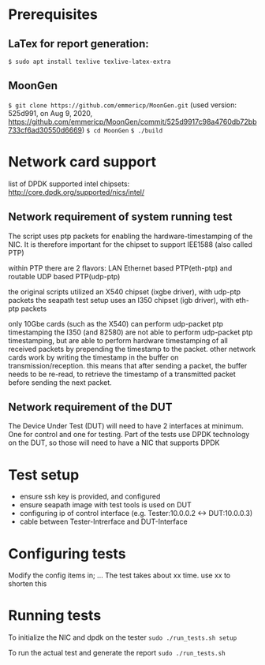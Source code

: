 

# Prerequisites #

## LaTex for report generation:
`$ sudo apt install texlive texlive-latex-extra`

## MoonGen 
`$ git clone https://github.com/emmericp/MoonGen.git`
(used version: 525d991, on Aug 9, 2020, https://github.com/emmericp/MoonGen/commit/525d9917c98a4760db72bb733cf6ad30550d6669)
`$ cd MoonGen`
`$ ./build`


# Network card support #

list of DPDK supported intel chipsets:
http://core.dpdk.org/supported/nics/intel/


## Network requirement of system running test

The script uses ptp packets for enabling the hardware-timestamping of the NIC.
It is therefore important for the chipset to support IEE1588 (also called PTP)

within PTP there are 2 flavors: LAN Ethernet based PTP(eth-ptp) and routable UDP based PTP(udp-ptp)

the original scripts utilized an X540 chipset (ixgbe driver), with udp-ptp packets
the seapath test setup uses an I350 chipset (igb driver), with eth-ptp packets

only 10Gbe cards (such as the X540) can perform udp-packet ptp timestamping
the I350 (and 82580) are not able to perform udp-packet ptp timestamping, 
but are able to perform hardware timestamping of all received packets by prepending the timestamp to the packet.
other network cards work by writing the timestamp in the buffer on transmission/reception.
this means that after sending a packet, the buffer needs to be re-read, 
to retrieve the timestamp of a transmitted packet before sending the next packet.


## Network requirement of the DUT

The Device Under Test (DUT) will need to have 2 interfaces at minimum. One for control and one for testing.
Part of the tests use DPDK technology on the DUT, so those will need to have a NIC that supports DPDK


# Test setup #

- ensure ssh key is provided, and configured
- ensure seapath image with test tools is used on DUT
- configuring ip of control interface (e.g. Tester:10.0.0.2 <-> DUT:10.0.0.3)
- cable between Tester-Intrerface and DUT-Interface

# Configuring tests #

Modify the config items in; ...
The test takes about xx time. use xx to shorten this


# Running tests #

To initialize the NIC and dpdk on the tester
`sudo ./run_tests.sh setup`

To run the actual test and generate the report
`sudo ./run_tests.sh`


